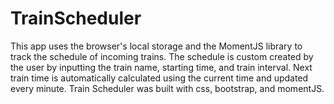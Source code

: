 # TrainScheduler

This app uses the browser's local storage and the MomentJS library to track the schedule of incoming trains. The schedule is custom created by the user by inputting the train name, starting time, and train interval. Next train time is automatically calculated using the current time and updated every minute. Train Scheduler was built with css, bootstrap, and momentJS.
